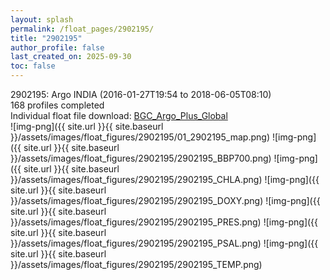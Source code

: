 ```yaml
---
layout: splash
permalink: /float_pages/2902195/
title: "2902195"
author_profile: false
last_created_on: 2025-09-30
toc: false
---
```

 
2902195: Argo INDIA (2016-01-27T19:54 to 2018-06-05T08:10)\
168 profiles completed\
Individual float file download: [BGC_Argo_Plus_Global](https://ftp.soest.hawaii.edu/bgc_argo_plus/Individual_Floats/outliers_removed/2902195_Sprof_processed.nc)\
![img-png]({{ site.url }}{{ site.baseurl }}/assets/images/float_figures/2902195/01_2902195_map.png)
![img-png]({{ site.url }}{{ site.baseurl }}/assets/images/float_figures/2902195/2902195_BBP700.png)
![img-png]({{ site.url }}{{ site.baseurl }}/assets/images/float_figures/2902195/2902195_CHLA.png)
![img-png]({{ site.url }}{{ site.baseurl }}/assets/images/float_figures/2902195/2902195_DOXY.png)
![img-png]({{ site.url }}{{ site.baseurl }}/assets/images/float_figures/2902195/2902195_PRES.png)
![img-png]({{ site.url }}{{ site.baseurl }}/assets/images/float_figures/2902195/2902195_PSAL.png)
![img-png]({{ site.url }}{{ site.baseurl }}/assets/images/float_figures/2902195/2902195_TEMP.png)

